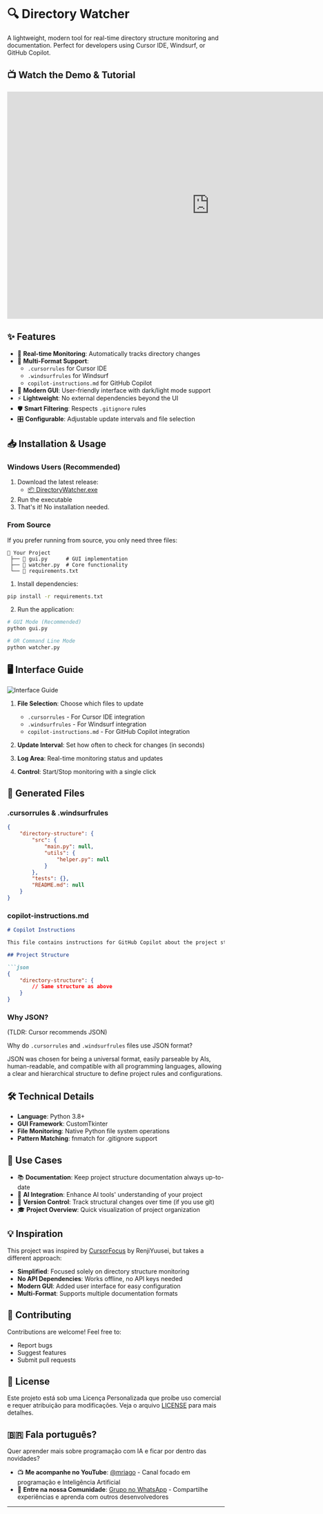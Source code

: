 # 🔍 Directory Watcher

A lightweight, modern tool for real-time directory structure monitoring and documentation. Perfect for developers using Cursor IDE, Windsurf, or GitHub Copilot.

## 📺 Watch the Demo & Tutorial

<div align="center">
  <iframe width="935" height="526" src="https://www.youtube.com/embed/n4Ezsegd4mU" title="Curso de Programação com IA em Python - Como Programar com IA do jeito certo" frameborder="0" allow="accelerometer; autoplay; clipboard-write; encrypted-media; gyroscope; picture-in-picture; web-share" referrerpolicy="strict-origin-when-cross-origin" allowfullscreen></iframe>
</div>

## ✨ Features

- 🔄 **Real-time Monitoring**: Automatically tracks directory changes
- 🎯 **Multi-Format Support**: 
  - `.cursorrules` for Cursor IDE
  - `.windsurfrules` for Windsurf
  - `copilot-instructions.md` for GitHub Copilot
- 🌟 **Modern GUI**: User-friendly interface with dark/light mode support
- ⚡ **Lightweight**: No external dependencies beyond the UI
- 🛡️ **Smart Filtering**: Respects `.gitignore` rules
- 🎛️ **Configurable**: Adjustable update intervals and file selection

## 📥 Installation & Usage

### Windows Users (Recommended)
1. Download the latest release:
   - [📦 DirectoryWatcher.exe](https://github.com/MrIagoUFV/DirectoryWatcher/releases/latest)
2. Run the executable
3. That's it! No installation needed.

### From Source
If you prefer running from source, you only need three files:
```
📁 Your Project
 ├── 📄 gui.py      # GUI implementation
 ├── 📄 watcher.py  # Core functionality
 └── 📄 requirements.txt
```

1. Install dependencies:
```bash
pip install -r requirements.txt
```

2. Run the application:
```bash
# GUI Mode (Recommended)
python gui.py

# OR Command Line Mode
python watcher.py
```

## 🖥️ Interface Guide

![Interface Guide](assets/guide.png)

1. **File Selection**: Choose which files to update
   - `.cursorrules` - For Cursor IDE integration
   - `.windsurfrules` - For Windsurf integration
   - `copilot-instructions.md` - For GitHub Copilot integration

2. **Update Interval**: Set how often to check for changes (in seconds)

3. **Log Area**: Real-time monitoring status and updates

4. **Control**: Start/Stop monitoring with a single click

## 📄 Generated Files

### .cursorrules & .windsurfrules
```json
{
    "directory-structure": {
        "src": {
            "main.py": null,
            "utils": {
                "helper.py": null
            }
        },
        "tests": {},
        "README.md": null
    }
}
```

### copilot-instructions.md
```markdown
# Copilot Instructions

This file contains instructions for GitHub Copilot about the project structure.

## Project Structure

```json
{
    "directory-structure": {
        // Same structure as above
    }
}
```

### Why JSON?

(TLDR: Cursor recommends JSON)

Why do `.cursorrules` and `.windsurfrules` files use JSON format?

JSON was chosen for being a universal format, easily parseable by AIs, human-readable, and compatible with all programming languages, allowing a clear and hierarchical structure to define project rules and configurations. 

## 🛠️ Technical Details

- **Language**: Python 3.8+
- **GUI Framework**: CustomTkinter
- **File Monitoring**: Native Python file system operations
- **Pattern Matching**: fnmatch for .gitignore support

## 🎯 Use Cases

- 📚 **Documentation**: Keep project structure documentation always up-to-date
- 🤖 **AI Integration**: Enhance AI tools' understanding of your project
- 🔄 **Version Control**: Track structural changes over time (if you use git)
- 🎓 **Project Overview**: Quick visualization of project organization

## 💡 Inspiration

This project was inspired by [CursorFocus](https://github.com/RenjiYuusei/CursorFocus) by RenjiYuusei, but takes a different approach:

- **Simplified**: Focused solely on directory structure monitoring
- **No API Dependencies**: Works offline, no API keys needed
- **Modern GUI**: Added user interface for easy configuration
- **Multi-Format**: Supports multiple documentation formats

## 🤝 Contributing

Contributions are welcome! Feel free to:
- Report bugs
- Suggest features
- Submit pull requests

## 📝 License

Este projeto está sob uma Licença Personalizada que proíbe uso comercial e requer atribuição para modificações. Veja o arquivo [LICENSE](LICENSE) para mais detalhes.

## 🇧🇷 Fala português?

Quer aprender mais sobre programação com IA e ficar por dentro das novidades? 

- 📺 **Me acompanhe no YouTube**: [@mriago](https://www.youtube.com/@mriago) - Canal focado em programação e Inteligência Artificial
- 💬 **Entre na nossa Comunidade**: [Grupo no WhatsApp](https://chat.whatsapp.com/CP7zu5ebSRY2RCiq5g8Slu) - Compartilhe experiências e aprenda com outros desenvolvedores

---
